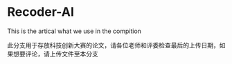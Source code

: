 # Recoder-AI
This is the artical what we use in the compition

此分支用于存放科技创新大赛的论文，请各位老师和评委检查最后的上传日期，如果想要评论，请上传文件至本分支
